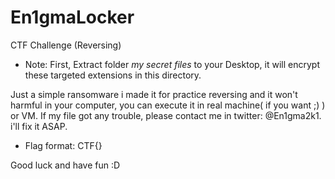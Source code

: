# En1gmaLocker
CTF Challenge (Reversing)
* Note: First, Extract folder *my secret files* to your Desktop, it will encrypt these targeted extensions in this directory.

Just a simple ransomware i made it for practice reversing and it won't harmful in your computer, you can execute it in real machine( if you want ;) ) or VM. If my file got any trouble, please contact me in twitter: @En1gma2k1. i'll fix it ASAP.
* Flag format: CTF{}

Good luck and have fun :D
